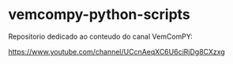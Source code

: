# vemcompy-python-scripts


Repositorio dedicado ao conteudo do canal VemComPY:


https://www.youtube.com/channel/UCcnAeqXC6U6ciRjDg8CXzxg
